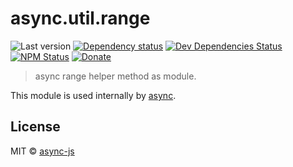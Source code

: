 # async.util.range

![Last version](https://img.shields.io/github/tag/async-js/async.util.range.svg?style=flat-square)
[![Dependency status](http://img.shields.io/david/async-js/async.util.range.svg?style=flat-square)](https://david-dm.org/async-js/async.util.range)
[![Dev Dependencies Status](http://img.shields.io/david/dev/async-js/async.util.range.svg?style=flat-square)](https://david-dm.org/async-js/async.util.range#info=devDependencies)
[![NPM Status](http://img.shields.io/npm/dm/async.util.range.svg?style=flat-square)](https://www.npmjs.org/package/async.util.range)
[![Donate](https://img.shields.io/badge/donate-paypal-blue.svg?style=flat-square)](https://paypal.me/kikobeats)

> async range helper method as module.

This module is used internally by [async](https://github.com/async-js/async).

## License

MIT © [async-js](https://github.com/async-js)
